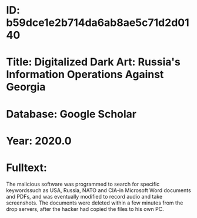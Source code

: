 # ID: b59dce1e2b714da6ab8ae5c71d2d0140
# Title: Digitalized Dark Art: Russia's Information Operations Against Georgia
# Database: Google Scholar
# Year: 2020.0
# Fulltext:
The malicious software was programmed to search for specific keywordssuch as USA, Russia, NATO and CIA-in Microsoft Word documents and PDFs, and was eventually modified to record audio and take screenshots.
The documents were deleted within a few minutes from the drop servers, after the hacker had copied the files to his own PC.